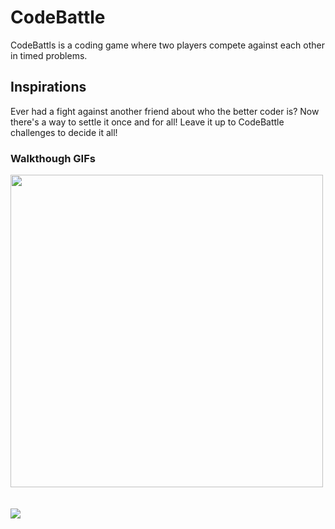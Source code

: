 # CodeBattle #

CodeBattls is a coding game where two players compete against each other in timed problems. 


## Inspirations ##
Ever had a fight against another friend about who the better coder is? Now there's a way to settle it once and for all! Leave it up to CodeBattle challenges to decide it all!

### Walkthough GIFs
<img src="http://g.recordit.co/rMCdYGTBnx.gif" width = 500><br><br><br>
<img src = "http://g.recordit.co/nft3i6JnE9.gif"><br>
